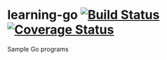 # learning-go [![Build Status](https://travis-ci.org/stefanteixeira/learning-go.svg?branch=master)](https://travis-ci.org/stefanteixeira/learning-go) [![Coverage Status](https://coveralls.io/repos/github/stefanteixeira/learning-go/badge.svg?branch=master)](https://coveralls.io/github/stefanteixeira/learning-go?branch=master)

Sample Go programs
